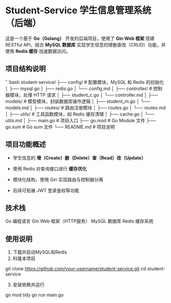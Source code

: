 #  Student-Service 学生信息管理系统（后端）

这是一个基于 **Go（Golang）** 开发的后端项目，使用了 **Gin Web 框架** 搭建 RESTful API，结合 **MySQL 数据库** 实现学生信息的增删查改（CRUD）功能，并使用 **Redis 缓存** 加速数据访问。

## 项目结构说明

‵``bash
student-service/
├── config/             # 配置模块，MySQL 和 Redis 的初始化
│   ├── mysql.go
│   ├── redis.go
│   └── config.md
│
├── controller/         # 控制器模块，处理 HTTP 请求
│   ├── student_c.go
│   └── controller.md
│
├── models/             # 模型模块，封装数据库操作逻辑
│   ├── student_m.go
│   └── models.md
│
├── routes/             # 路由注册模块
│   ├── routes.go
│   └── routes.md
│
├── utils/              # 工具函数模块，如 Redis 缓存清理
│   ├── cache.go
│   └── utils.md
│
├── main.go             # 项目入口
├── go.mod              # Go Module 文件
├── go.sum              # Go sum 文件
└── README.md           # 项目说明


## 项目功能概述

-  学生信息的 **增（Create）删（Delete）查（Read）改（Update）**
-  使用 Redis 对查询接口进行 **缓存优化**
-  模块化结构，使用 Gin 实现路由与控制器分离

-  后续可拓展 JWT 登录鉴权等功能

## 技术栈

Go	        编程语言
Gin	Web     框架（HTTP服务）
MySQL	    数据库
Redis	    缓存系统

## 使用说明

1. 下载并启动MySQL和Redis
2. 科隆本项目

git clone https://github.com/your-username/student-service.git
cd student-service

3. 安装依赖并运行

go mod tidy
go run main.go